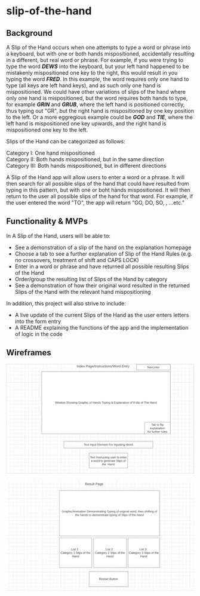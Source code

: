 # slip-of-the-hand


## Background

A Slip of the Hand occurs when one attempts to type a word or phrase into a keyboard, but with one or both hands mispositioned, accidentally resulting in a different, but real word or phrase. For example, if you were trying to type the word   ***DEWS*** into the keyboard, but your left hand happened to be mistakenly mispositioned one key to the right, this would result in you typing the word ***FRED***.  In this example, the word requires only one hand to type (all keys are left hand keys), and as such only one hand is mispositioned.  We could have other variations of slips of the hand where only one hand is mispositioned, but the word requires both hands to type, for example ***GRIN*** and ***GRUB***, where the left hand is positioned correctly, thus typing out "GR", but the right hand is mispositioned by one key position to the left.  Or a more eggregious example could be ***GOD*** and ***TIE***, where the left hand is mispositioned one key upwards, and the right hand is mispositioned one key to the left.

Slips of the Hand can be categorized as follows:

Category I: One hand mispositioned   <br>
Category II: Both hands mispositioned, but in the same direction <br>
Category III: Both hands mispositioned, but in different directions


A Slip of the Hand app will allow users to enter a word or a phrase.  It will then search for all possible slips of the hand that could have resulted from typing in this pattern, but with one or boht hands mispositioned.  It will then return to the user all possible slips of the hand for that word.  For example, if the user entered the word "TO", the app will return "GO, DO, SO, , ...etc."

## Functionality & MVPs

In A Slip of the Hand, users will be able to: 
<ul>
  <li>See a demonstration of a slip of the hand on the explanation homepage</li>
  <li>Choose a tab to see a further explanation of Slip of the Hand Rules (e.g. no crossovers, treatment of shift and CAPS LOCK)</li>
  <li>Enter in a word or phrase and have returned all possible resulting Slips of the Hand</li>
  <li>Order/group the resulting list of Slips of the Hand by category</li>
  <li>See a demonstration of how their original word resulted in the returned Slips of the Hand with the relevant hand mispositioning</li>
</ul>

In addition, this project will also strive to include:
<ul>
  <li>A live update of the current Slips of the Hand as the user enters letters into the form entry</li>
  <li> A README explaining the functions of the app and the implementation of logic in the code</li>
</ul>

## Wireframes

![Wireframe1](https://github.com/cracine79/slip-of-the-hand/blob/main/Index.jpg)

![Wireframe2](https://github.com/cracine79/slip-of-the-hand/blob/main/Result.png)





